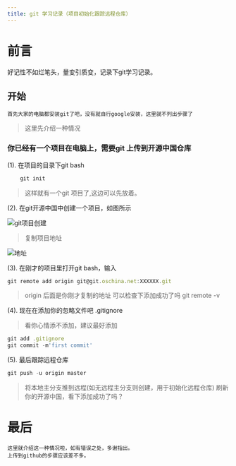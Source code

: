 ```yaml
---
title: git 学习记录（项目初始化跟踪远程仓库）
---
```

# 前言
好记性不如烂笔头，量变引质变，记录下git学习记录。

## 开始
```
首先大家的电脑都安装git了吧，没有就自行google安装，这里就不列出步骤了
```
> 这里先介绍一种情况
### 你已经有一个项目在电脑上，需要git 上传到开源中国仓库
(1). 在项目的目录下git bash
```js
    git init
```
> 这样就有一个git 项目了,这边可以先放着。

(2). 在git开源中国中创建一个项目，如图所示

![git项目创建](http://ogda5d704.bkt.clouddn.com/git.png)

> 复制项目地址

![地址](http://ogda5d704.bkt.clouddn.com/fuzhigit.png)

(3). 在刚才的项目里打开git bash，输入
```js
git remote add origin git@git.oschina.net:XXXXXX.git

```
> origin 后面是你刚才复制的地址
> 可以检查下添加成功了吗    git remote -v

(4). 现在在添加你的忽略文件吧   .gitignore
> 看你心情添不添加，建议最好添加
```js
git add .gitignore
git commit -m'first commit'
```

(5). 最后跟踪远程仓库
```js
git push -u origin master 
```
> 将本地主分支推到远程(如无远程主分支则创建，用于初始化远程仓库)
> 刷新你的开源中国，看下添加成功了吗？
# 最后
```
这里就介绍这一种情况啦，如有错误之处，多谢指出。
上传到github的步骤应该差不多。
```

